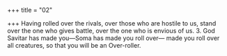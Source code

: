 +++
title = "02"

+++
Having rolled over the rivals, over those who are hostile to us,
stand over the one who gives battle, over the one who is envious of us. 3. God Savitar has made you—Soma has made you roll over—
made you roll over all creatures, so that you will be an Over-roller.